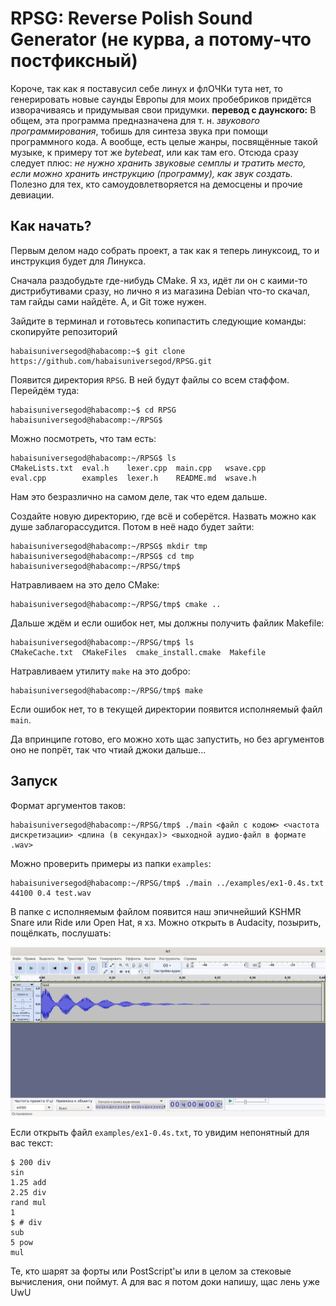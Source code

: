 # RPSG: Reverse Polish Sound Generator (не курва, а потому-что постфиксный)
Короче, так как я поставусил себе линух и флОЧКи тута нет, то генерировать новые саунды Европы для моих пробебриков придётся изворачиваясь и придумывая свои придумки.
**перевод с даунского:** В общем, эта программа предназначена для т. н. *звукового программирования*, тобишь для синтеза звука при помощи программного кода. А вообще, есть целые жанры, посвящённые такой музыке, к примеру тот же *bytebeat*, или как там его. Отсюда сразу следует плюс: *не нужно хранить звуковые семплы и тратить место, если можно хранить инструкцию (программу), как звук создать.* Полезно для тех, кто самоудовлетворяется на демосцены и прочие девиации.

## Как начать?

Первым делом надо собрать проект, а так как я теперь линуксоид, то и инструкция будет для Линукса.

Сначала раздобудьте где-нибудь CMake. Я хз, идёт ли он с каими-то дистрибутивами сразу, но лично я из магазина Debian что-то скачал, там гайды сами найдёте. А, и Git тоже нужен.

Зайдите в терминал и готовьтесь копипастить следующие команды: скопируйте репозиторий


    habaisuniversegod@habacomp:~$ git clone https://github.com/habaisuniversegod/RPSG.git

Появится директория `RPSG`. В ней будут файлы со всем стаффом. Перейдём туда:


    habaisuniversegod@habacomp:~$ cd RPSG
    habaisuniversegod@habacomp:~/RPSG$

Можно посмотреть, что там есть:

    habaisuniversegod@habacomp:~/RPSG$ ls
    CMakeLists.txt  eval.h    lexer.cpp  main.cpp   wsave.cpp
    eval.cpp        examples  lexer.h    README.md  wsave.h

Нам это безразлично на самом деле, так что едем дальше.

Создайте новую директорию, где всё и соберётся. Назвать можно как душе заблагорассудится. Потом в неё надо будет зайти:

    habaisuniversegod@habacomp:~/RPSG$ mkdir tmp
    habaisuniversegod@habacomp:~/RPSG$ cd tmp
    habaisuniversegod@habacomp:~/RPSG/tmp$ 

Натравливаем на это дело CMake:

    habaisuniversegod@habacomp:~/RPSG/tmp$ cmake ..

Дальше ждём и если ошибок нет, мы должны получить файлик Makefile:

    habaisuniversegod@habacomp:~/RPSG/tmp$ ls
    CMakeCache.txt  CMakeFiles  cmake_install.cmake  Makefile

Натравливаем утилиту `make` на это добро:

    habaisuniversegod@habacomp:~/RPSG/tmp$ make

Если ошибок нет, то в текущей директории появится исполняемый файл `main`.

Да впринципе готово, его можно хоть щас запустить, но без аргументов оно не попрёт, так что чтиай джоки дальше...

## Запуск

Формат аргументов таков:
    
    habaisuniversegod@habacomp:~/RPSG/tmp$ ./main <файл с кодом> <частота дискретизации> <длина (в секундах)> <выходной аудио-файл в формате .wav>

Можно проверить примеры из папки `examples`:

    habaisuniversegod@habacomp:~/RPSG/tmp$ ./main ../examples/ex1-0.4s.txt 44100 0.4 test.wav

В папке с исполняемым файлом появится наш эпичнейший KSHMR Snare или Ride или Open Hat, я хз. Можно открыть в Audacity, позырить, пощёлкать, послушать:

![как выглядит новый саунд европы](res/1.png)

Если открыть файл `examples/ex1-0.4s.txt`, то увидим непонятный для вас текст:

    $ 200 div
    sin
    1.25 add
    2.25 div
    rand mul
    1
    $ # div
    sub
    5 pow
    mul

Те, кто шарят за форты или PostScript'ы или в целом за стековые вычисления, они поймут. А для вас я потом доки напишу, щас лень уже UwU









